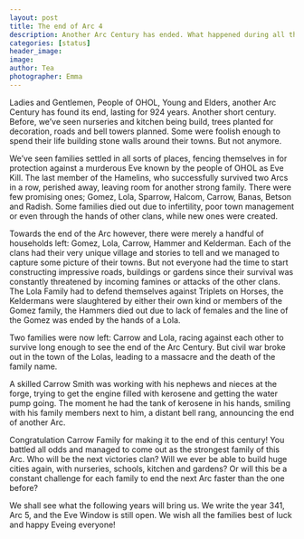 ```yaml
---
layout: post
title: The end of Arc 4
description: Another Arc Century has ended. What happened during all those years ?
categories: [status]
header_image: 
image: 
author: Tea
photographer: Emma
---
```


Ladies and Gentlemen, People of OHOL, Young and Elders, another Arc Century has found its end, lasting for 924 years. Another short century. Before, we’ve seen nurseries and kitchen being build, trees planted for decoration, roads and bell towers planned. Some were foolish enough to spend their life building stone walls around their towns. But not anymore. 

We’ve seen families settled in all sorts of places, fencing themselves in for protection against a murderous Eve known by the people of OHOL as Eve Kill. The last member of the Hamelins, who successfully survived two Arcs in a row, perished away, leaving room for another strong family. There were few promising ones; Gomez, Lola, Sparrow, Halcom, Carrow, Banas, Betson and Radish. Some families died out due to infertility, poor town management or even through the hands of other clans, while new ones were created. 

Towards the end of the Arc however, there were merely a handful of households left: Gomez, Lola, Carrow, Hammer and Kelderman. Each of the clans had their very unique village and stories to tell and we managed to capture some picture of their towns. But not everyone had the time to start constructing impressive roads, buildings or gardens since their survival was constantly threatened by incoming famines or attacks of the other clans. The Lola Family had to defend themselves against Triplets on Horses, the Keldermans were slaughtered by either their own kind or members of the Gomez family, the Hammers died out due to lack of females and the line of the Gomez was ended by the hands of a Lola.

Two families were now left: Carrow and Lola, racing against each other to survive long enough to see the end of the Arc Century. But civil war broke out in the town of the Lolas, leading to a massacre and the death of the family name. 

A skilled Carrow Smith was working with his nephews and nieces at the forge, trying to get the engine filled with kerosene and getting the water pump going. The moment he had the tank of kerosene in his hands, smiling with his family members next to him, a distant bell rang, announcing the end of another Arc. 

Congratulation Carrow Family for making it to the end of this century! You battled all odds and managed to come out as the strongest family of this Arc. Who will be the next victories clan? Will we ever be able to build huge cities again, with nurseries, schools, kitchen and gardens? Or will this be a constant challenge for each family to end the next Arc faster than the one before?

We shall see what the following years will bring us. We write the year 341, Arc 5, and the Eve Window is still open. We wish all the families best of luck and happy Eveing everyone!